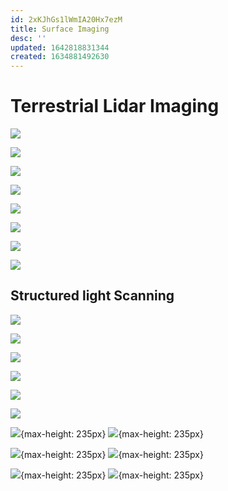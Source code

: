 ```yaml
---
id: 2xKJhGs1lWmIA20Hx7ezM
title: Surface Imaging
desc: ''
updated: 1642818831344
created: 1634881492630
---
```



# Terrestrial Lidar Imaging
![](/assets/images/arve/arve-1.jpg)

![](/assets/images/tasmania-tree-compress-6.jpg)

![](/assets/images/styx/styx-1.jpg)

![](assets/images/2021-10-18-14-38-56.png)

![](assets/images/2021-10-18-14-42-20.png)

![](assets/images/2021-10-20-12-33-38.png)

![](assets/images/2021-10-20-12-36-21.png)

![](assets/images/2021-10-20-12-35-30.png)

## Structured light Scanning

![](/assets/images/barrer-structured-light/barrer-structured23.jpg)

![](/assets/images/barrer-structured-light/barrer-structured22.jpg)

![](/assets/images/barrer-structured-light/barrer-structured17.jpg)

![](/assets/images/barrer-structured-light/barrer-structured5.jpg)

![](/assets/images/barrer-structured-light/barrer-structured7.jpg)

![](/assets/images/barrer-structured-light/barrer-structured8.jpg)

![](/assets/images/barrer-structured-light/barrer-structured18.jpg){max-height: 235px}
![](/assets/images/barrer-structured-light/barrer-structured4.jpg){max-height: 235px}

![](/assets/images/barrer-structured-light/barrer-structured21.jpg){max-height: 235px}
![](/assets/images/barrer-structured-light/barrer-structured2.jpg){max-height: 235px}

![](/assets/images/barrer-structured-light/barrer-structured17.jpg){max-height: 235px}
![](/assets/images/barrer-structured-light/barrer-structured1.jpg){max-height: 235px}
